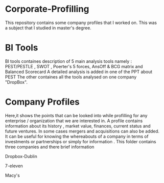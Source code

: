 # Corporate-Profilling
This repository contains some company profiles that I worked on. This was a subject that I studied in master's degree.

# BI Tools
BI tools containes description of 5 main analysis tools namely : PEST/PESTLE , SWOT , Poerter's 5 forces, AnsOff & BCG matrix and Balanced Scorecard
A detailed analysis is added in one of the PPT about PEST
The other containes all the tools analysed on one company "DropBox". 

# Company Profiles
Here,it shows the points that can be looked into while profilling for any enterprise / organization that we are interested in. A profile contains information about its history , market value, finances, current status and future ventures. In some cases mergers and acquisitions can also be added. It can be useful for knowing the whereabouts of a company in terms of investments or partnerships or simply for information .
This folder contains three companies and there brief information

Dropbox-Dublin

7-eleven

Macy's
